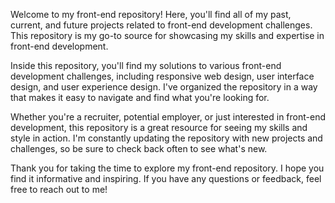 Welcome to my front-end repository! Here, you'll find all of my past, current, and future projects related to front-end development challenges. This repository is my go-to source for showcasing my skills and expertise in front-end development.

Inside this repository, you'll find my solutions to various front-end development challenges, including responsive web design, user interface design, and user experience design. I've organized the repository in a way that makes it easy to navigate and find what you're looking for.

Whether you're a recruiter, potential employer, or just interested in front-end development, this repository is a great resource for seeing my skills and style in action. I'm constantly updating the repository with new projects and challenges, so be sure to check back often to see what's new.

Thank you for taking the time to explore my front-end repository. I hope you find it informative and inspiring. If you have any questions or feedback, feel free to reach out to me!

